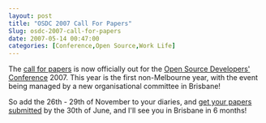 ```yaml
---
layout: post
title: "OSDC 2007 Call For Papers"
Slug: osdc-2007-call-for-papers
date: 2007-05-14 00:47:00
categories: [Conference,Open Source,Work Life]
---
```

The [call for papers](http://osdc.com.au/papers/cfp.html) is now officially out for the [Open Source Developers' Conference](http://osdc.com.au/) 2007. This year is the first non-Melbourne year, with the event being managed by a new organisational committee in Brisbane!

So add the 26th - 29th of November to your diaries, and [get your papers submitted](http://osdc2007.cgpublisher.com/proposals/proposal_entry) by the 30th of June, and I'll see you in Brisbane in 6 months!
